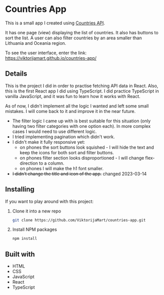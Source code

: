 # **Countries App**

This is a small app I created using [Countries API](https://restcountries.com/). 

It has one page (view) displaying the list of countries. It also has buttons to sort the list. A user can also filter countries by an area smaller than Lithuania and Oceania region.

To see the user interface, enter the link: https://viktorijamart.github.io/countries-app/

## **Details**

This is the project I did in order to practise fetching API data in React. Also, this is the first React app I did using TypeScript. I did practice TypeScript in vanilla JavaScript, and it was fun to learn how it works with React.

As of now, I didn't implement all the logic I wanted and left some small mistakes. I will come back to it and improve it in the near future.

- The filter logic I came up with is best suitable for this situation (only having two filter categories with one option each). In more complex cases I would need to use different logic.
- I tried implementing pagination which didn't work.
- I didn't make it fully responsive yet:
  -  on phones the sort buttons look squished - I will hide the text and keep the icons for both sort and filter buttons.
  -  on phones filter section looks disproportioned - I will change flex-direction to a column.
  -  on phones I will make the h1 font smaller.
- ~~I didn't change the title and icon of the app.~~ changed 2023-03-14

## Installing

If you want to play around with this project: 

1. Clone it into a new repo
    ```sh
    git clone https://github.com/ViktorijaMart/countries-app.git
    ```
2. Install NPM packages
    ```sh
    npm install
    ```
    
## Built with

- HTML
- CSS
- JavaScript
- React
- TypeScript


